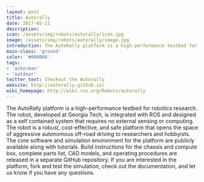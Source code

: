 ```yaml
---
layout: post
title: Autorally
date: 2017-05-11
description:
icon: /assets/img/robots/autorally/icon.jpg
image: /assets/img/robots/autorally/image.jpg
introduction: The AutoRally platform is a high-performance testbed for robotics research.
main-class: 'ground'
color: '#000000'
tags:
- 'ackerman'
- 'outdoor'
twitter_text: Checkout the Autorally
website: http://autorally.github.io/
wiki_homepage: http://wiki.ros.org/Robots/autorally
---
```


The AutoRally platform is a high-performance testbed for robotics research. The robot, developed
at Georgia Tech, is integrated with ROS and designed as a self contained system that requires no external sensing or
computing. The robot is a robust, cost-effective, and safe platform that opens the space of aggressive autonomous
off-road driving to researchers and hobbyists. The core software and simulation environment for the platform are publicly
available along with tutorials. Build instructions for the chassis and compute box, complete parts list, CAD models, and
operating procedures are released in a separate GitHub repository. If you are interested in the platform, fork and test
the simulation, check out the documentation, and let us know if you have any questions.
